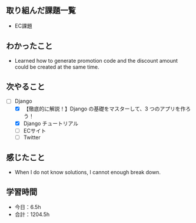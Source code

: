 ## 取り組んだ課題一覧
- EC課題   

## わかったこと
- Learned how to generate promotion code and the discount amount could be created at the same time.

## 次やること
- [ ] Django
   - [x] 【徹底的に解説！】Django の基礎をマスターして、3 つのアプリを作ろう！
   - [x] Django チュートリアル
   - [ ] ECサイト
   - [ ] Twitter

## 感じたこと
- When I do not know solutions, I cannot enough break down.

## 学習時間

- 今日：6.5h
- 合計：1204.5h